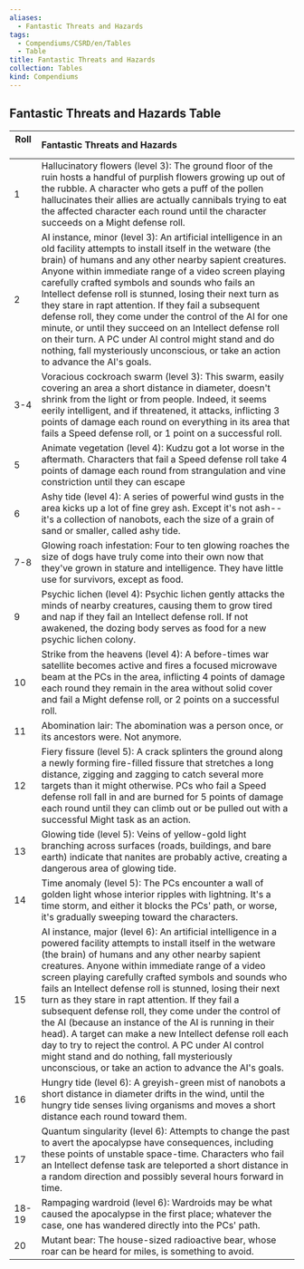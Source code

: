 ```yaml
---
aliases:
  - Fantastic Threats and Hazards
tags:
  - Compendiums/CSRD/en/Tables
  - Table
title: Fantastic Threats and Hazards
collection: Tables
kind: Compendiums
---
```

## Fantastic Threats and Hazards Table
|  Roll &nbsp; &nbsp; | Fantastic Threats and Hazards  |
| ------------- | :----------- |
| 1 | Hallucinatory flowers (level 3): The ground floor of the ruin hosts a handful of purplish flowers growing up out of the rubble. A character who gets a puff of the pollen hallucinates their allies are actually cannibals trying to eat the affected character each round until the character succeeds on a Might defense roll. |
| 2 | AI instance, minor (level 3): An artificial intelligence in an old facility attempts to install itself in the wetware (the brain) of humans and any other nearby sapient creatures. Anyone within immediate range of a video screen playing carefully crafted symbols and sounds who fails an Intellect defense roll is stunned, losing their next turn as they stare in rapt attention. If they fail a subsequent defense roll, they come under the control of the AI for one minute, or until they succeed on an Intellect defense roll on their turn. A PC under AI control might stand and do nothing, fall mysteriously unconscious, or take an action to advance the AI's goals. |
| 3-4 | Voracious cockroach swarm (level 3): This swarm, easily covering an area a short distance in diameter, doesn't shrink from the light or from people. Indeed, it seems eerily intelligent, and if threatened, it attacks, inflicting 3 points of damage each round on everything in its area that fails a Speed defense roll, or 1 point on a successful roll. |
| 5 | Animate vegetation (level 4): Kudzu got a lot worse in the aftermath. Characters that fail a Speed defense roll take 4 points of damage each round from strangulation and vine constriction until they can escape |
| 6 | Ashy tide (level 4): A series of powerful wind gusts in the area kicks up a lot of fine grey ash. Except it's not ash--it's a collection of nanobots, each the size of a grain of sand or smaller, called ashy tide. |
| 7-8 | Glowing roach infestation: Four to ten glowing roaches the size of dogs have truly come into their own now that they've grown in stature and intelligence. They have little use for survivors, except as food. |
| 9 | Psychic lichen (level 4): Psychic lichen gently attacks the minds of nearby creatures, causing them to grow tired and nap if they fail an Intellect defense roll. If not awakened, the dozing body serves as food for a new psychic lichen colony. |
| 10 | Strike from the heavens (level 4): A before-times war satellite becomes active and fires a focused microwave beam at the PCs in the area, inflicting 4 points of damage each round they remain in the area without solid cover and fail a Might defense roll, or 2 points on a successful roll. |
| 11 | Abomination lair: The abomination was a person once, or its ancestors were. Not anymore. |
| 12 | Fiery fissure (level 5): A crack splinters the ground along a newly forming fire-filled fissure that stretches a long distance, zigging and zagging to catch several more targets than it might otherwise. PCs who fail a Speed defense roll fall in and are burned for 5 points of damage each round until they can climb out or be pulled out with a successful Might task as an action. |
| 13 | Glowing tide (level 5): Veins of yellow-gold light branching across surfaces (roads, buildings, and bare earth) indicate that nanites are probably active, creating a dangerous area of glowing tide. |
| 14 | Time anomaly (level 5): The PCs encounter a wall of golden light whose interior ripples with lightning. It's a time storm, and either it blocks the PCs' path, or worse, it's gradually sweeping toward the characters. |
| 15 | AI instance, major (level 6): An artificial intelligence in a powered facility attempts to install itself in the wetware (the brain) of humans and any other nearby sapient creatures. Anyone within immediate range of a video screen playing carefully crafted symbols and sounds who fails an Intellect defense roll is stunned, losing their next turn as they stare in rapt attention. If they fail a subsequent defense roll, they come under the control of the AI (because an instance of the AI is running in their head). A target can make a new Intellect defense roll each day to try to reject the control. A PC under AI control might stand and do nothing, fall mysteriously unconscious, or take an action to advance the AI's goals. |
| 16 | Hungry tide (level 6): A greyish-green mist of nanobots a short distance in diameter drifts in the wind, until the hungry tide senses living organisms and moves a short distance each round toward them. |
| 17 | Quantum singularity (level 6): Attempts to change the past to avert the apocalypse have consequences, including these points of unstable space-time. Characters who fail an Intellect defense task are teleported a short distance in a random direction and possibly several hours forward in time. |
| 18-19 | Rampaging wardroid (level 6): Wardroids may be what caused the apocalypse in the first place; whatever the case, one has wandered directly into the PCs' path. |
| 20 | Mutant bear: The house-sized radioactive bear, whose roar can be heard for miles, is something to avoid. |